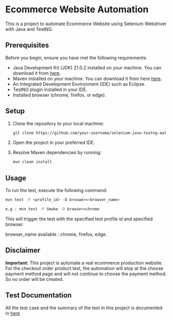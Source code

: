 # Ecommerce Website Automation
This is a project to automate Ecommerce Website using Selenium Webdriver with Java and TestNG.

## Prerequisites
Before you begin, ensure you have met the following requirements:

* Java Development Kit (JDK) 21.0.2  installed on your machine. You can download it from [here](https://www.oracle.com/java/technologies/javase-jdk11-downloads.html).
* Maven installed on your machine. You can download it from here [here](https://maven.apache.org/download.cgi).
* An Integrated Development Environment (IDE) such as Eclipse.
* TestNG plugin installed in your IDE.
* Installed browser (chrome, firefox, or edge).

## Setup
1. Clone the repository to your local machine:

   ```bash
   git clone https://github.com/your-username/selenium-java-testng-automation.git

2. Open the project in your preferred IDE.
3. Resolve Maven dependencies by running:
   
   ```bash
   mvn clean install

## Usage
To run the test, execute the following command:

   ```bash
   mvn test -P <profile_id> -D broswer=<browser_name>

   e.g : mvn test -P Smoke -D browser=chrome
   ```

This will trigger the test with the specified test profile id and specified browser.

browser_name available : chrome, firefox, edge.

## Disclaimer
**Important:** This project is automate a real ecommerce production website. For the checkout order product test, the automation will stop at the choose payment method page and will not continue to choose the payment method. So no order will be created.

## Test Documentation
All the test case and the summary of the test in this project is documented in [here](https://1drv.ms/x/s!AoHTMgcfutbmgtp2l1hj23j6Ern6PQ?e=bMefea)
